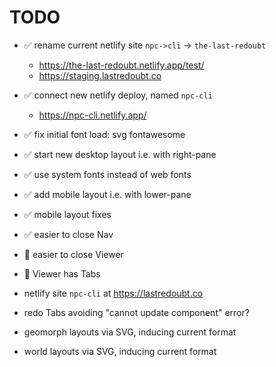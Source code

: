 # TODO

- ✅ rename current netlify site `npc->cli` -> `the-last-redoubt`
  - https://the-last-redoubt.netlify.app/test/
  - https://staging.lastredoubt.co
- ✅ connect new netlify deploy, named `npc-cli`
  - https://npc-cli.netlify.app/
- ✅ fix initial font load: svg fontawesome
- ✅ start new desktop layout i.e. with right-pane
- ✅ use system fonts instead of web fonts

- ✅ add mobile layout i.e. with lower-pane
- ✅ mobile layout fixes

- ✅ easier to close Nav
- 🚧 easier to close Viewer
- 🚧 Viewer has Tabs

- netlify site `npc-cli` at https://lastredoubt.co
- redo Tabs avoiding "cannot update component" error?
- geomorph layouts via SVG, inducing current format
- world layouts via SVG, inducing current format
